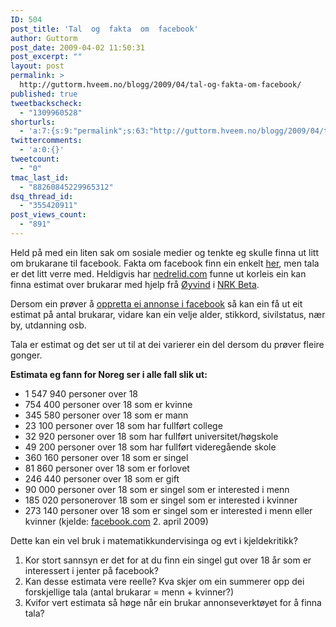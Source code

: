 ```yaml
---
ID: 504
post_title: 'Tal  og  fakta  om  facebook'
author: Guttorm
post_date: 2009-04-02 11:50:31
post_excerpt: ""
layout: post
permalink: >
  http://guttorm.hveem.no/blogg/2009/04/tal-og-fakta-om-facebook/
published: true
tweetbackscheck:
  - "1309960528"
shorturls:
  - 'a:7:{s:9:"permalink";s:63:"http://guttorm.hveem.no/blogg/2009/04/tal-og-fakta-om-facebook/";s:7:"tinyurl";s:25:"http://tinyurl.com/dm479a";s:4:"isgd";s:17:"http://is.gd/qg2M";s:5:"bitly";s:19:"http://bit.ly/Rh4sV";s:5:"snipr";s:22:"http://snipr.com/f2gyr";s:5:"snurl";s:22:"http://snurl.com/f2gyr";s:7:"snipurl";s:24:"http://snipurl.com/f2gyr";}'
twittercomments:
  - 'a:0:{}'
tweetcount:
  - "0"
tmac_last_id:
  - "88260845229965312"
dsq_thread_id:
  - "355420911"
post_views_count:
  - "891"
---
```

Held på med ein liten sak om sosiale medier og tenkte eg skulle finna ut litt om brukarane til facebook. Fakta om facebook finn ein enkelt <a href="http://www.facebook.com/press.php">her</a>, men tala er det litt verre med. Heldigvis har <a href="http://nedrelid.com/2008/12/facebook-vokser-her-er-tallene-for-nordmenn-pa-facebook/">nedrelid.com</a> funne ut korleis ein kan finna estimat over brukarar med hjelp frå <a href="http://twitter.com/oyvind">Øyvind</a> i <a href="http://www.nrkbeta.no/">NRK Beta</a>.

Dersom ein prøver å <a href="http://www.facebook.com/ads/create/">oppretta ei annonse i facebook</a> så kan ein få ut eit estimat på antal brukarar, vidare kan ein velje alder, stikkord, sivilstatus, nær by, utdanning osb.

Tala er estimat og det ser ut til at dei varierer ein del dersom du prøver fleire gonger. <strong></strong>

<strong>Estimata eg fann for Noreg ser i alle fall slik ut:</strong>
<ul>
	<li>1 547 940 personer over 18</li>
	<li>754 400 personer over 18  som er kvinne</li>
	<li>345 580 personer  over 18 som er mann</li>
	<li>23 100 personer  over 18 som har fullført college</li>
	<li>32 920 personer over 18 som har fullført universitet/høgskole</li>
	<li>49 200 personer  over 18 som har fullført videregående skole</li>
	<li>360 160 personer  over 18 som er singel</li>
	<li>81 860 personer over 18 som er forlovet</li>
	<li>246 440 personer  over 18 som er gift</li>
	<li>90 000 personer over 18 som er singel som er interested i menn</li>
	<li>185 020 personerover 18 som er singel som er interested i kvinner</li>
	<li>273 140 personer over 18 som er singel som er interested i menn eller kvinner
(kjelde: <a href="http://www.facebook.com/ads/create/">facebook.com</a> 2. april 2009)</li>
</ul>
Dette kan ein vel bruk i matematikkundervisinga og evt i kjeldekritikk?
<ol>
	<li>Kor stort sannsyn er det for at du finn ein singel gut over 18 år som er interessert i jenter på facebook?</li>
	<li>Kan desse estimata vere reelle? Kva skjer om ein summerer opp dei forskjellige tala (antal brukarar = menn + kvinner?)</li>
	<li>Kvifor vert estimata så høge når ein brukar annonseverktøyet for å finna tala?</li>
</ol>